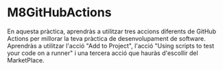 # M8GitHubActions
En aquesta pràctica, aprendràs a utilitzar tres accions diferents de GitHub Actions per millorar la teva pràctica de desenvolupament de software. Aprendràs a utilitzar l'acció "Add to Project", l'acció "Using scripts to test your code on a runner" i una tercera acció que hauràs d'escollir del MarketPlace.
